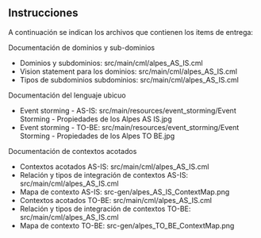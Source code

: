 ## Instrucciones
A continuación se indican los archivos que contienen los items de entrega:

Documentación de dominios y sub-dominios

* Dominios y subdominios: src/main/cml/alpes_AS_IS.cml
* Vision statement para los dominios: src/main/cml/alpes_AS_IS.cml
* Tipos de subdominios subdominios: src/main/cml/alpes_AS_IS.cml

Documentación del lenguaje ubicuo

* Event storming - AS-IS: src/main/resources/event_storming/Event Storming - Propiedades de los Alpes AS IS.jpg
* Event storming - TO-BE: src/main/resources/event_storming/Event Storming - Propiedades de los Alpes TO BE.jpg

Documentación de contextos acotados

* Contextos acotados AS-IS: src/main/cml/alpes_AS_IS.cml
* Relación y tipos de integración de contextos AS-IS: src/main/cml/alpes_AS_IS.cml
* Mapa de contexto AS-IS: src-gen/alpes_AS_IS_ContextMap.png
* Contextos acotados TO-BE: src/main/cml/alpes_AS_IS.cml
* Relación y tipos de integración de contextos TO-BE: src/main/cml/alpes_AS_IS.cml
* Mapa de contexto TO-BE: src-gen/alpes_TO_BE_ContextMap.png